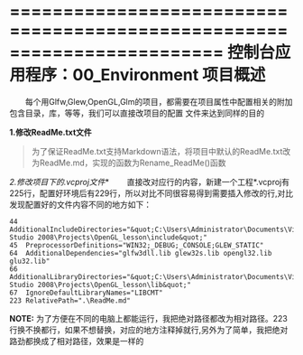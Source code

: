 ﻿========================================================================
    控制台应用程序：00_Environment 项目概述
========================================================================
&emsp;&emsp;每个用Glfw,Glew,OpenGL,Glm的项目，都需要在项目属性中配置相关的附加包含目录，库，等等，我们可以直接改项目的配置
文件来达到同样的目的

**1.修改ReadMe.txt文件**
> 为了保证ReadMe.txt支持Markdown语法，将项目中默认的ReadMe.txt改为ReadMe.md，实现的函数为Rename_ReadMe()函数

**2.修改项目下的*.vcproj文件**
&emsp;&emsp;直接改对应行的内容，新建一个工程*.vcproj有225行，配置好环境后有229行，所以对比不同很容易得到需要插入修改的行,对比发现配置好的文件内容不同的地方如下：
> 
    44	AdditionalIncludeDirectories="&quot;C:\Users\Administrator\Documents\Visual Studio 2008\Projects\OpenGL_lesson\include&quot;"
    45	PreprocessorDefinitions="WIN32;_DEBUG;_CONSOLE;GLEW_STATIC"
    64	AdditionalDependencies="glfw3dll.lib glew32s.lib opengl32.lib glu32.lib"
    66	AdditionalLibraryDirectories="&quot;C:\Users\Administrator\Documents\Visual Studio 2008\Projects\OpenGL_lesson\lib&quot;"
    67	IgnoreDefaultLibraryNames="LIBCMT"
    223 RelativePath=".\ReadMe.md"

**NOTE:** 为了方便在不同的电脑上都能运行，我把绝对路径都改为相对路径。223行换不换都行，如果不想替换，对应的地方注释掉就行,另外为了简单，我把绝对路劲都换成了相对路径，效果是一样的
